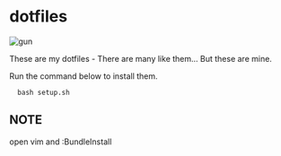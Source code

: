 dotfiles
========
![gun](http://i.ytimg.com/vi/YoU2hlDJmFE/maxresdefault.jpg)

These are my dotfiles - There are many like them... But these are mine.

Run the command below to install them.

```
  bash setup.sh
```

## NOTE

open vim and :BundleInstall
